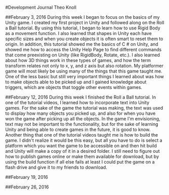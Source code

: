 #Development Journal
Theo Knoll

##February 3, 2016
During this week I began to focus on the basics of my Unity game. I created my first project in Unity and followed along on the Roll a Ball tutorial. By using this tutorial, I began to learn how to use Rigid Body as a movement function. I also learned that shapes in Unity each have specific sizes and when you create objects it is often smart to reset them to origin. In addition, this tutorial showed me the basics of C # on Unity, and showed me how to access the Unity Help Page to find different commands that come preexisting on Unity (like RigidBody, Rotate, etc.). I also learned about how 3D things work in these types of games, and how the term transform relates not only to x, y, and z axis but also rotation. My platformer game will most likely be using many of the things that this game taught me. One of the less basic but still very important things I learned about was how to make objects able to be picked up and I gained knowledge about triggers, which are objects that toggle other events within games.

##February 12, 2016
During this week I finished the Roll a Ball tutorial. In one of the tutorial videos, I learned how to incorporate text into Unity games. For the sake of the game the tutorial was making, the text was used to display how many objects you picked up, and also for when you have won the game after picking up all the objects. In the game I'm envisioning, text may not be important to the functionality, but for the sake of learning Unity and being able to create games in the future, it is good to know. Another thing that one of the tutorial videos taught me is how to build the game. I didn't realize it would be this easy, but all you have to do is select a platform which you want the game to be accessible on and then hit build and Unity will make a copy of it in a desired folder. I still need to figure out how to publish games online or make them available for download, but by using the build function if all else fails at least I could put the game on a flash drive and give it to my friends to download.

##February 19, 2016


##February 26, 2016